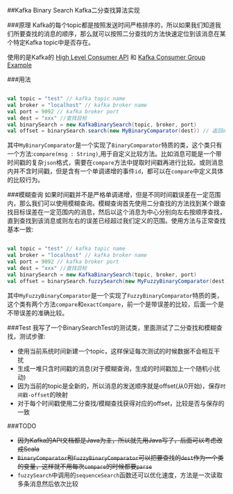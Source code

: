 ##Kafka Binary Search
Kafka二分查找算法实现

###原理
Kafka的每个topic都是按照发送时间严格排序的，所以如果我们知道我们所要查找的消息的顺序，那么就可以按照二分查找的方法快速定位到该消息在某个特定Kafka topic中是否存在。

使用的是Kafka的
[High Level Consumer API](http://kafka.apache.org/documentation.html#highlevelconsumerapi)
和
[Kafka Consumer Group Example](https://cwiki.apache.org/confluence/display/KAFKA/Consumer+Group+Example)

###用法
```scala

val topic = "test" // kafka topic name
val broker = "localhost" // kafka broker name
val port = 9092 // kafka broker port
val dest = "xxx" //查找目标
val binarySearch = new KafkaBinarySearch(topic, broker, port)
val offset = binarySearch.search(new MyBinaryComparator(dest)) // 返回offset，-1代表不存在

```

其中`MyBinaryComparator`是一个实现了`BinaryComparator`特质的类，这个类只有一个方法:`compare(msg : String)`,用于自定义比较方法。比如消息可能是一个带时间戳的复杂`json`格式，需要在`compare`方法中提取时间戳再进行比较。或则消息内并不含时间戳，但是含有一个单调递增的事件`id`，都可以在`compare`中定义具体的比较行为。

###模糊查询
如果时间戳并不是严格单调递增，但是不同时间戳误差在一定范围内，那么我们可以使用模糊查询。模糊查询首先使用二分查找的方法找到某个跟查找目标误差在一定范围内的消息，然后以这个消息为中心分别向左右按顺序查找，直到查找到该消息或则左右的误差已经超过我们定义的范围。使用方法与正常查找基本一致:

```scala

val topic = "test" // kafka topic name
val broker = "localhost" // kafka broker name
val port = 9092 // kafka broker port
val dest = "xxx" //查找目标
val binarySearch = new KafkaBinarySearch(topic, broker, port)
val offset = binarySearch.fuzzySearch(new MyFuzzyBinaryComparator(dest)) // 返回offset，-1代表不存在

```


其中`MyFuzzyBinaryComparator`是一个实现了`FuzzyBinaryComparator`特质的类，这个类有两个方法`compare`和`exactCompare`，前一个是带误差的比较，后面一个是不带误差的准确比较。

###Test
我写了一个BinarySearchTest的测试类，里面测试了二分查找和模糊查找，测试步骤:

* 使用当前系统时间新建一个topic，这样保证每次测试的时候数据不会相互干扰
* 生成一堆只含时间戳的消息(对于模糊查询，生成的时间戳加上一个随机小扰动)
* 因为当前的topic是全新的，所以消息的发送顺序就是offset(从0开始)，保存`时间戳-offset`的映射
* 对于每个时间戳使用二分查找/模糊查找获得对应的offset，比较是否与保存的一致

###TODO
* ~~因为Kafka的API文档都是Java为主，所以就先用Java写了，后面可以考虑改成Scala~~
* ~~`BinaryComparator`和`FuzzyBinaryComparator`可以把要查找的`dest`作为一个类的变量，这样就不用每次`compare`的时候都要`parse`~~
* `fuzzySearch`中调用的`sequenceSearch`函数还可以优化速度，方法是一次读取多条消息然后依次比较